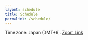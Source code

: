 ```yaml
---
layout: schedule
title: Schedule
permalink: /schedule/
---
```

Time zone: Japan (GMT+9). [Zoom Link](https://stanford.zoom.us/j/91388555033?pwd=SGxTRnZHd1I2MUsyWGNCVFFqemJsQT09)